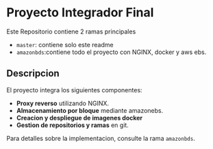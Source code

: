 # Proyecto Integrador Final

Este Repositorio contiene 2 ramas principales

- `master`: contiene solo este readme
- `amazonbds`:contiene todo el proyecto con NGINX, docker y aws ebs.

## Descripcion

El proyecto integra los siguientes componentes:

- **Proxy reverso** utilizando NGINX.
- **Almacenamiento por bloque** mediante amazonebs.
- **Creacion y despliegue de imagenes docker**
- **Gestion de repositorios y ramas** en git.

Para detalles sobre la implementacion, consulte la rama `amazonbds`.